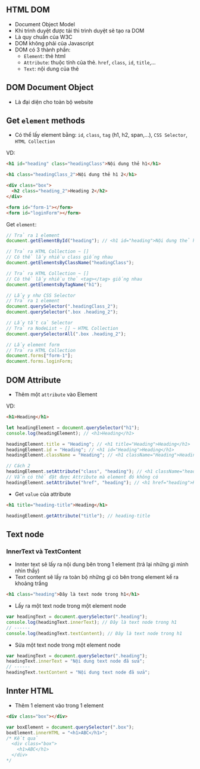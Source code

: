 ## HTML DOM

- Document Object Model
- Khi trình duyệt được tải thì trình duyệt sẽ tạo ra DOM
- Là quy chuẩn của W3C
- DOM không phải của Javascript
- DOM có 3 thành phần:
  - `Element`: thẻ html
  - `Attribute`: thuộc tính của thẻ. `href`, `class`, `id`, `title`,...
  - `Text`: nội dung của thẻ

## DOM Document Object

- Là đại diện cho toàn bộ website

## Get `element` methods

- Có thể lấy element bằng: `id`, `class`, `tag` (h1, h2, span,...), `CSS Selector`, `HTML Collection`

VD:

```html
<h1 id="heading" class="headingClass">Nội dung thẻ h1</h1>

<h1 class="headingClass_2">Nội dung thẻ h1 2</h1>

<div class="box">
  <h2 class="heading_2">Heading 2</h2>
</div>

<form id="form-1"></form>
<form id="loginForm"></form>
```

Get `element`:

```js
// Trả ra 1 element
document.getElementById("heading"); // <h1 id="heading">Nội dung thẻ h1</h1> -> LÀ 1 OBJECT

// Trả ra HTML Collection ~ []
// Có thể lấy nhiều class giống nhau
document.getElementsByClassName("headingClass");

// Trả ra HTML Collection ~ []
// Có thể lấy nhiều thẻ <tag></tag> giống nhau
document.getElementsByTagName("h1");

// Lấy y như CSS Selector
// Trả ra 1 element
document.querySelector(".headingClass_2");
document.querySelector(".box .heading_2");

// Lấy tất cả Selector
// Trả ra NodeList ~ [] ~ HTML Collection
document.querySelectorAll(".box .heading_2");

// Lấy element form
// Trả ra HTML Collection
document.forms["form-1"];
document.forms.loginForm;
```

## DOM Attribute

- Thêm một `attribute` vào Element

VD:

```html
<h1>Heading</h1>
```

```js
let headingElement = document.querySelector("h1");
console.log(headingElement); // <h1>Heading</h1>

headingElement.title = "Heading"; // <h1 title="Heading">Heading</h1>
headingElement.id = "Heading"; // <h1 id="Heading">Heading</h1>
headingElement.className = "Heading"; // <h1 className="Heading">Heading</h1>

// Cách 2
headingElement.setAttribute("class", "heading"); // <h1 className="heading">Heading</h1>
// Vẫn có thể đặt được Attribute mà element đó không có
headingElement.setAttribute("href", "heading"); // <h1 href="heading">Heading</h1> / href là att của thẻ <a>
```

- Get `value` của attribute

```html
<h1 title="heading-title">Heading</h1>
```

```js
headingElement.getAttribute("title"); // heading-title
```

## Text node

### InnerText và TextContent

- Innter text sẽ lấy ra nội dung bên trong 1 element (trả lại những gì mình nhìn thấy)
- Text content sẽ lấy ra toàn bộ những gì có bên trong element kể ra khoảng trắng

```html
<h1 class="heading">Đây là text node trong h1</h1>
```

- Lấy ra một text node trong một element node

```js
var headingText = document.querySelector(".heading");
console.log(headingText.innerText); // Đây là text node trong h1
// ------
console.log(headingText.textContent); // Đây là text node trong h1
```

- Sửa một text node trong một element node

```js
var headingText = document.querySelector(".heading");
headingText.innerText = "Nội dung text node đã sửa";
// ------
headingText.textContent = "Nội dung text node đã sửa";
```

## Innter HTML

- Thêm 1 element vào trong 1 element

```html
<div class="box"></div>
```

```js
var boxElement = document.querySelector(".box");
boxElement.innerHTML = "<h1>ABC</h1>";
/* Kết quả
  <div class="box">
    <h1>ABC</h1>
  </div>
*/
```
